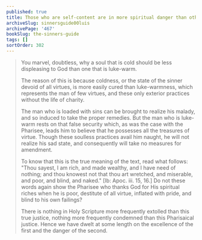```yaml
---
published: true
title: Those who are self-content are in more spiritual danger than others
archiveSlug: sinnersguide00luis
archivePage: '467'
bookSlug: the-sinners-guide
tags: []
sortOrder: 302
---
```


> You marvel, doubtless, why a soul that is cold should be less displeasing to God than one that is luke-warm.
> 
> The reason of this is because coldness, or the state of the sinner devoid of all virtues, is more easily cured than luke-warmness, which represents the man of few virtues, and these only exterior practices without the life of charity.
> 
> The man who is loaded with sins can be brought to realize his malady, and so induced to take the proper remedies. But the man who is luke-warm rests on that false security which, as was the case with the Pharisee, leads him to believe that he possesses all the treasures of virtue. Though these soulless practices avail him naught, he will not realize his sad state, and consequently will take no measures for amendment.
> 
> To know that this is the true meaning of the text, read what follows: "Thou sayest, I am rich, and made wealthy, and I have need of nothing; and thou knowest not that thou art wretched, and miserable, and poor, and blind, and naked." [Ib: Apoc. iii. 15, 16.] Do not these words again show the Pharisee who thanks God for His spiritual riches when he is poor, destitute of all virtue, inflated with pride, and blind to his own failings?
> 
> There is nothing in Holy Scripture more frequently extolled than this true justice, nothing more frequently condemned than this Pharisaical justice. Hence we have dwelt at some length on the excellence of the first and the danger of the second.

